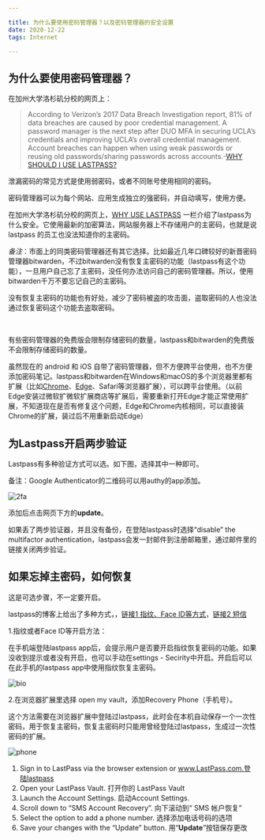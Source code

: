 ```yaml
---

title: 为什么要使用密码管理器？以及密码管理器的安全设置
date: 2020-12-22
tags: Internet

---
```


## 为什么要使用密码管理器？

在加州大学洛杉矶分校的网页上：

> According to Verizon’s 2017 Data Breach Investigation report, 81% of data breaches are caused by poor credential management. A password manager is the next step after DUO MFA in securing UCLA’s credentials and improving UCLA’s overall credential management. Account breaches can happen when using weak passwords or reusing old passwords/sharing passwords across accounts.-[WHY SHOULD I USE LASTPASS?](https://www.it.ucla.edu/security/services/why-should-I-use-LastPass)

泄漏密码的常见方式是使用弱密码，或者不同账号使用相同的密码。

密码管理器可以为每个网站、应用生成独立的强密码，并自动填写，使用方便。

在加州大学洛杉矶分校的网页上，[WHY USE LASTPASS](https://www.it.ucla.edu/security/services/why-should-I-use-LastPass#bootstrap-fieldgroup-accordion-item--why-use-lastpass--2-2) 一栏介绍了lastpass为什么安全。它使用最新的加密算法，网站服务器上不存储用户的主密码，也就是说 lastpass 的员工也没法知道你的主密码。

*备注*：市面上的同类密码管理器还有其它选择。比如最近几年口碑较好的新晋密码管理器bitwarden，不过bitwarden没有恢复主密码的功能（lastpass有这个功能），一旦用户自己忘了主密码，没任何办法访问自己的密码管理器。所以，使用bitwarden千万不要忘记自己的主密码。

没有恢复主密码的功能也有好处，减少了密码被盗的攻击面，盗取密码的人也没法通过恢复密码这个功能去盗取密码。

​               

有些密码管理器的免费版会限制存储密码的数量，lastpass和bitwarden的免费版不会限制存储密码的数量。

虽然现在的 android 和 iOS 自带了密码管理器，但不方便跨平台使用，也不方便添加密码笔记。lastpass和bitwarden在Windows和macOS的多个浏览器里都有扩展（比如[Chrome](https://chrome.google.com/webstore/detail/lastpass-free-password-ma/hdokiejnpimakedhajhdlcegeplioahd?hl)、[Edge](https://www.microsoft.com/en-us/p/lastpass-for-microsoft-edge/9nblggh4v7x0?activetab=pivot:overviewtab)、Safari等浏览器扩展），可以跨平台使用。（以前Edge安装过微软扩微软扩展商店等扩展后，需要重新打开Edge才能正常使用扩展，不知道现在是否有修复这个问题，Edge和Chrome内核相同，可以直接装Chrome的扩展，装过后不用重新启动Edge）



## 为Lastpass开启两步验证

Lastpass有多种验证方式可以选。如下图，选择其中一种即可。

备注：Google Authenticator的二维码可以用authy的app添加。

![2fa](https://res.cloudinary.com/djyqus4uy/image/upload/v1608609594/Blog/lastpass_2fa_pqnl5p.jpg)

添加后点击网页下方的**update**。

如果丢了两步验证器，并且没有备份，在登陆lastpass时选择“disable” the multifactor authentication，lastpass会发一封邮件到注册邮箱里，通过邮件里的链接关闭两步验证。

## 如果忘掉主密码，如何恢复

这是可选步骤，不一定要开启。

lastpass的博客上给出了多种方式，，[链接1 指纹、Face ID等方式](https://blog.lastpass.com/2019/05/never-lose-access-lastpass-account-recovery-mobile/)，[链接2 短信](https://blog.lastpass.com/2015/10/introducing-sms-recovery-to-secure-your-account/)

1.指纹或者Face ID等开启方法：

在手机端登陆lastpass app后，会提示用户是否要开启指纹恢复密码的功能。如果没收到提示或者没有开启，也可以手动在settings - Secirity中开启。开启后可以在此手机的lastpass app中使用指纹恢复主密码。

![bio](https://res.cloudinary.com/djyqus4uy/image/upload/v1608610193/Blog/lastpass_bio_jef4zm.jpg)

2.在浏览器扩展里选择 open my vault，添加Recovery Phone（手机号）。

这个方法需要在浏览器扩展中登陆过lastpass，此时会在本机自动保存一个一次性密码，用于恢复主密码，恢复主密码时只能用曾经登陆过lastpass，生成过一次性密码的扩展。

![phone](https://res.cloudinary.com/djyqus4uy/image/upload/v1608611341/Blog/lastpass_Recovery_Phone_jpg_j9axvs.jpg)

1. Sign in to LastPass via the browser extension or www.LastPass.com.登陆lastpass
2. Open your LastPass Vault. 打开你的 LastPass Vault
3. Launch the Account Settings. 启动Account Settings.
4. Scroll down to “SMS Account Recovery”. 向下滚动到“ SMS 帐户恢复”
5. Select the option to add a phone number. 选择添加电话号码的选项
6. Save your changes with the “Update” button. 用“**Update**”按钮保存更改







